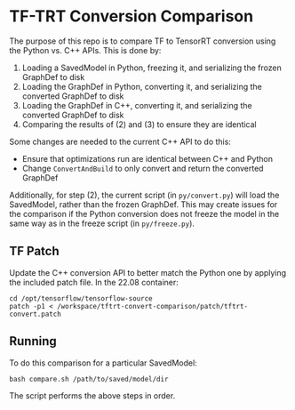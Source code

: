 # TF-TRT Conversion Comparison

The purpose of this repo is to compare TF to TensorRT conversion using the Python vs. C++ APIs. This is done by:
1. Loading a SavedModel in Python, freezing it, and serializing the frozen GraphDef to disk
2. Loading the GraphDef in Python, converting it, and serializing the converted GraphDef to disk
3. Loading the GraphDef in C++, converting it, and serializing the converted GraphDef to disk
4. Comparing the results of (2) and (3) to ensure they are identical

Some changes are needed to the current C++ API to do this:
- Ensure that optimizations run are identical between C++ and Python
- Change `ConvertAndBuild` to only convert and return the converted GraphDef

Additionally, for step (2), the current script (in `py/convert.py`) will load the SavedModel, rather than the frozen GraphDef. This may create issues for the comparison if the Python conversion does not freeze the model in the same way as in the freeze script (in `py/freeze.py`).

## TF Patch

Update the C++ conversion API to better match the Python one by applying the included patch file. In the 22.08 container:

```
cd /opt/tensorflow/tensorflow-source
patch -p1 < /workspace/tftrt-convert-comparison/patch/tftrt-convert.patch
```

## Running

To do this comparison for a particular SavedModel:

```
bash compare.sh /path/to/saved/model/dir
```

The script performs the above steps in order.
